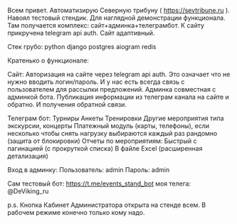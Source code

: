 Всем привет. Автоматизирую Северную трибуну ( https://sevtribune.ru ). Навоял тестовый стендик.
Для наглядной демонстрации функционала.
Там получается комплекс: сайт+админка+телеграмбот. К сайту прикручена telegram api auth. Сайт адаптивный.

Стек грубо:
python
django
postgres
aiogram
redis

Кратенько о функционале:

Сайт:
Авторизация на сайте через telegram api auth. Это означает что не нужно вводить логин/пароль. И у нас есть всегда связь с пользователем для рассылки предложений.
Админка совместная с админкой бота.
Публикация информации из телеграм канала на сайте и обратно.
И получения обратной связи.

Телеграм бот:
Турниры
Анкеты
Тренировки
Другие мероприятия типа экскурсии, концерты
Платежный модуль (карты, телефоны), если несколько чтобы снять нагрузку выбираются каждый раз рандомно (защита от блокировки)
Отчеты по мероприятиям:
Быстрый  с пагинацией (с прокруткой списка)
В файле Excel (расширенная детализация)

Вход в админку:
Пользователь: admin
Пароль: admin

Сам тестовый бот: https://t.me/events_stand_bot
моя телега: @DeViking_ru 

p.s.
Кнопка Кабинет Администратора открыта на стенде всем. В рабочем режиме конечно только кому надо.
